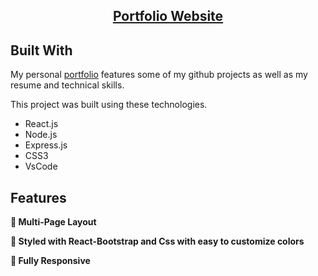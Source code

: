 <h2 align="center">
  <a href="https://sunnydhanwani.netlify.app/" target="_blank">Portfolio Website</a>
</h2>

</center>

## Built With

My personal <a href="http://sunnydhanwani.netlify.app/" target="_blank">portfolio</a> features some of my github projects as well as my resume and technical skills.<br/>

This project was built using these technologies.

- React.js
- Node.js
- Express.js
- CSS3
- VsCode

## Features

**📖 Multi-Page Layout**

**🎨 Styled with React-Bootstrap and Css with easy to customize colors**

**📱 Fully Responsive**

